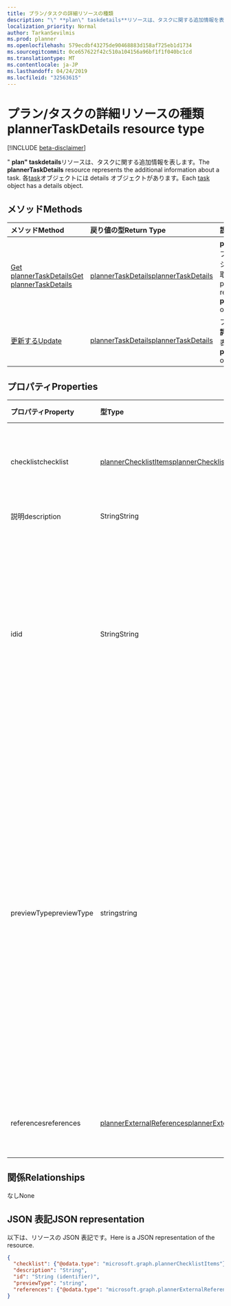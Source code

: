 ```yaml
---
title: プラン/タスクの詳細リソースの種類
description: "\" **plan\" taskdetails**リソースは、タスクに関する追加情報を表します。 各 task オブジェクトには details オブジェクトがあります。"
localization_priority: Normal
author: TarkanSevilmis
ms.prod: planner
ms.openlocfilehash: 579ecdbf43275de90468883d158af725eb1d1734
ms.sourcegitcommit: 0ce657622f42c510a104156a96bf1f1f040bc1cd
ms.translationtype: MT
ms.contentlocale: ja-JP
ms.lasthandoff: 04/24/2019
ms.locfileid: "32563615"
---
```

# <a name="plannertaskdetails-resource-type"></a><span data-ttu-id="96517-104">プラン/タスクの詳細リソースの種類</span><span class="sxs-lookup"><span data-stu-id="96517-104">plannerTaskDetails resource type</span></span>

[!INCLUDE [beta-disclaimer](../../includes/beta-disclaimer.md)]

<span data-ttu-id="96517-105">" **plan" taskdetails**リソースは、タスクに関する追加情報を表します。</span><span class="sxs-lookup"><span data-stu-id="96517-105">The **plannerTaskDetails** resource represents the additional information about a task.</span></span> <span data-ttu-id="96517-106">各[task](plannertask.md)オブジェクトには details オブジェクトがあります。</span><span class="sxs-lookup"><span data-stu-id="96517-106">Each [task](plannertask.md) object has a details object.</span></span>


## <a name="methods"></a><span data-ttu-id="96517-107">メソッド</span><span class="sxs-lookup"><span data-stu-id="96517-107">Methods</span></span>

| <span data-ttu-id="96517-108">メソッド</span><span class="sxs-lookup"><span data-stu-id="96517-108">Method</span></span>           | <span data-ttu-id="96517-109">戻り値の型</span><span class="sxs-lookup"><span data-stu-id="96517-109">Return Type</span></span>    |<span data-ttu-id="96517-110">説明</span><span class="sxs-lookup"><span data-stu-id="96517-110">Description</span></span>|
|:---------------|:--------|:----------|
|[<span data-ttu-id="96517-111">Get plannerTaskDetails</span><span class="sxs-lookup"><span data-stu-id="96517-111">Get plannerTaskDetails</span></span>](../api/plannertaskdetails-get.md) | [<span data-ttu-id="96517-112">plannerTaskDetails</span><span class="sxs-lookup"><span data-stu-id="96517-112">plannerTaskDetails</span></span>](plannertaskdetails.md) |<span data-ttu-id="96517-113">**plan**オブジェクトのプロパティとリレーションシップを読み取ります。</span><span class="sxs-lookup"><span data-stu-id="96517-113">Read properties and relationships of **plannerTaskDetails** object.</span></span>|
|[<span data-ttu-id="96517-114">更新する</span><span class="sxs-lookup"><span data-stu-id="96517-114">Update</span></span>](../api/plannertaskdetails-update.md) | [<span data-ttu-id="96517-115">plannerTaskDetails</span><span class="sxs-lookup"><span data-stu-id="96517-115">plannerTaskDetails</span></span>](plannertaskdetails.md)    |<span data-ttu-id="96517-116">プランの更新方法の**詳細**オブジェクトを表示します。</span><span class="sxs-lookup"><span data-stu-id="96517-116">Update **plannerTaskDetails** object.</span></span> |

## <a name="properties"></a><span data-ttu-id="96517-117">プロパティ</span><span class="sxs-lookup"><span data-stu-id="96517-117">Properties</span></span>
| <span data-ttu-id="96517-118">プロパティ</span><span class="sxs-lookup"><span data-stu-id="96517-118">Property</span></span>     | <span data-ttu-id="96517-119">型</span><span class="sxs-lookup"><span data-stu-id="96517-119">Type</span></span>   |<span data-ttu-id="96517-120">説明</span><span class="sxs-lookup"><span data-stu-id="96517-120">Description</span></span>|
|:---------------|:--------|:----------|
|<span data-ttu-id="96517-121">checklist</span><span class="sxs-lookup"><span data-stu-id="96517-121">checklist</span></span>|[<span data-ttu-id="96517-122">plannerChecklistItems</span><span class="sxs-lookup"><span data-stu-id="96517-122">plannerChecklistItems</span></span>](plannerchecklistitems.md)|<span data-ttu-id="96517-123">タスク上のチェックリスト項目のコレクション。</span><span class="sxs-lookup"><span data-stu-id="96517-123">The collection of checklist items on the task.</span></span>|
|<span data-ttu-id="96517-124">説明</span><span class="sxs-lookup"><span data-stu-id="96517-124">description</span></span>|<span data-ttu-id="96517-125">String</span><span class="sxs-lookup"><span data-stu-id="96517-125">String</span></span>|<span data-ttu-id="96517-126">タスクの説明</span><span class="sxs-lookup"><span data-stu-id="96517-126">Description of the task</span></span>|
|<span data-ttu-id="96517-127">id</span><span class="sxs-lookup"><span data-stu-id="96517-127">id</span></span>|<span data-ttu-id="96517-128">String</span><span class="sxs-lookup"><span data-stu-id="96517-128">String</span></span>| <span data-ttu-id="96517-129">読み取り専用。</span><span class="sxs-lookup"><span data-stu-id="96517-129">Read-only.</span></span> <span data-ttu-id="96517-130">タスクの詳細の ID。</span><span class="sxs-lookup"><span data-stu-id="96517-130">ID of the task details.</span></span> <span data-ttu-id="96517-131">28 文字長で、大文字と小文字の区別があります。</span><span class="sxs-lookup"><span data-stu-id="96517-131">It is 28 characters long and case-sensitive.</span></span> <span data-ttu-id="96517-132">[書式検証](tasks-identifiers-disclaimer.md)はサービスによって行われます。</span><span class="sxs-lookup"><span data-stu-id="96517-132">[Format validation](tasks-identifiers-disclaimer.md) is done on the service.</span></span>|
|<span data-ttu-id="96517-133">previewType</span><span class="sxs-lookup"><span data-stu-id="96517-133">previewType</span></span>|<span data-ttu-id="96517-134">string</span><span class="sxs-lookup"><span data-stu-id="96517-134">string</span></span>|<span data-ttu-id="96517-p104">タスクに表示されるプレビューの種類を設定します。使用可能な値: `automatic`、`noPreview`、`checklist`、`description`、`reference`。`automatic` に設定すると、タスクを表示しているアプリによって表示するプレビューが選択されます。</span><span class="sxs-lookup"><span data-stu-id="96517-p104">This sets the type of preview that shows up on the task. Possible values are: `automatic`, `noPreview`, `checklist`, `description`, `reference`. When set to `automatic` the displayed preview is chosen by the app viewing the task.</span></span>|
|<span data-ttu-id="96517-138">references</span><span class="sxs-lookup"><span data-stu-id="96517-138">references</span></span>|[<span data-ttu-id="96517-139">plannerExternalReferences</span><span class="sxs-lookup"><span data-stu-id="96517-139">plannerExternalReferences</span></span>](plannerexternalreferences.md)|<span data-ttu-id="96517-140">タスク上の参照のコレクションです。</span><span class="sxs-lookup"><span data-stu-id="96517-140">The collection of references on the task.</span></span>|

## <a name="relationships"></a><span data-ttu-id="96517-141">関係</span><span class="sxs-lookup"><span data-stu-id="96517-141">Relationships</span></span>
<span data-ttu-id="96517-142">なし</span><span class="sxs-lookup"><span data-stu-id="96517-142">None</span></span>


## <a name="json-representation"></a><span data-ttu-id="96517-143">JSON 表記</span><span class="sxs-lookup"><span data-stu-id="96517-143">JSON representation</span></span>
<span data-ttu-id="96517-144">以下は、リソースの JSON 表記です。</span><span class="sxs-lookup"><span data-stu-id="96517-144">Here is a JSON representation of the resource.</span></span>

<!-- {
  "blockType": "resource",
  "optionalProperties": [

  ],
  "@odata.type": "microsoft.graph.plannerTaskDetails"
}-->

```json
{
  "checklist": {"@odata.type": "microsoft.graph.plannerChecklistItems"},
  "description": "String",
  "id": "String (identifier)",
  "previewType": "string",
  "references": {"@odata.type": "microsoft.graph.plannerExternalReferences"}
}

```

<!-- uuid: 8fcb5dbc-d5aa-4681-8e31-b001d5168d79
2015-10-25 14:57:30 UTC -->
<!--
{
  "type": "#page.annotation",
  "description": "plannerTaskDetails resource",
  "keywords": "",
  "section": "documentation",
  "tocPath": "",
  "suppressions": []
}
-->
